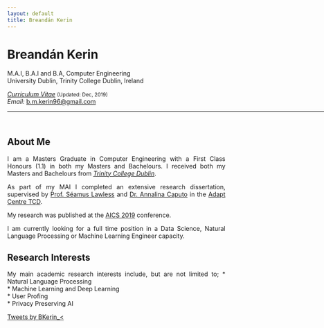 ```yaml
---
layout: default
title: Breandán Kerin
---
```


# Breandán Kerin <br>
M.A.I, B.A.I and B.A, Computer Engineering <br>
University Dublin, Trinity College Dublin, Ireland <br>

<a href="/files/Breandan_CV.pdf" target="_blank"><em>Curriculum Vitae</em></a> <small> (Updated: Dec, 2019) </small> <br>
<em>Email: </em><a href="mailto:b.m.kerin96@gmail.com">b.m.kerin96@gmail.com</a> <br>
<hr width="900px">

<hr style="height:10pt; visibility:hidden;" />

## About Me
<p align="justify" style="max-width:600px">
I am a Masters Graduate in Computer Engineering with a First Class Honours (1.1) in both my Masters and Bachelours.
I received  both my Masters and Bachelours from <em><a class="tosu" href="https://www.scss.tcd.ie/" target="_blank"> 
Trinity College Dublin</a></em>.
</p>

<p align="justify" style="max-width:600px">
As part of my MAI I completed an extensive research dissertation, supervised by 
<a href="https://www.scss.tcd.ie/Seamus.Lawless/" target="_blank">Prof. Séamus Lawless</a> and 
<a href="https://www.computing.dcu.ie/people/dr-annalina-caputo" target="_blank">Dr. Annalina Caputo</a> in the
 <a href="https://www.adaptcentre.ie/" target="_blank">Adapt Centre TCD</a>. 

My research was published at the <a href="http://aics2019.datascienceinstitute.ie/index.html" target="_blank">AICS 2019</a> conference. 
</p>

<p align="justify" style="max-width:600px">
I am currently looking for a full time position in a Data Science, Natural Language Processing or Machine Learning Engineer capacity.
</p>

## Research Interests
<p align="justify" style="max-width:600px">
My main academic research interests include, but are not limited to; 
* Natural Language Processing<br>
* Machine Learning and Deep Learning<br>
* User Profing <br>
* Privacy Preserving AI<br>
</p>

<div class="row bottom30">
	<div class="col-xs-4">
	</div>
	<div class="col-xs-8">
		<a class="twitter-timeline"
			href="https://twitter.com/BKerin_" data-tweet-limit="5">Tweets by BKerin_<</a>
		<script>
			!function(d, s, id) {
				var js, fjs = d.getElementsByTagName(s)[0], p = /^http:/
						.test(d.location) ? 'http' : 'https';
				if (!d.getElementById(id)) {
					js = d.createElement(s);
					js.id = id;
					js.src = p
							+ "://platform.twitter.com/widgets.js";
					fjs.parentNode.insertBefore(js, fjs);
				}
			}(document, "script", "twitter-wjs");
		</script>
	</div>
	<div class="col-xs-4">
	</div>
</div>